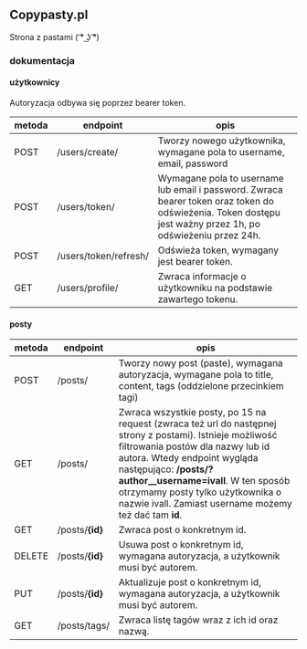 ## Copypasty.pl
Strona z pastami ( ͡° ͜ʖ ͡°)

### dokumentacja
#### użytkownicy
Autoryzacja odbywa się poprzez bearer token.

| metoda | endpoint | opis |
| ------------ | ------------ |------------ |
| POST | /users/create/ | Tworzy nowego użytkownika, wymagane pola to username, email, password |
| POST  | /users/token/  | Wymagane pola to username lub email i password. Zwraca bearer token oraz token do odświeżenia. Token dostępu jest ważny przez 1h, po odświeżeniu przez 24h. |
| POST  | /users/token/refresh/ | Odświeża token, wymagany jest bearer token. |
| GET | /users/profile/ | Zwraca informacje o użytkowniku na podstawie zawartego tokenu.

#### posty

| metoda | endpoint | opis |
| ------------ | ------------ |------------ |
| POST | /posts/ | Tworzy nowy post (paste), wymagana autoryzacja, wymagane pola to title, content, tags (oddzielone przecinkiem tagi) |
| GET  | /posts/ | Zwraca wszystkie posty, po 15 na request (zwraca też url do następnej strony z postami). Istnieje możliwość filtrowania postów dla nazwy lub id autora. Wtedy endpoint wygląda następująco: **/posts/?author__username=ivall**. W ten sposób otrzymamy posty tylko użytkownika o nazwie ivall. Zamiast username możemy też dać tam **id**. |
| GET  | /posts/**{id}**| Zwraca post o konkretnym id. |
| DELETE | /posts/**{id}** | Usuwa post o konkretnym id, wymagana autoryzacja, a użytkownik musi być autorem. |
| PUT | /posts/**{id}** | Aktualizuje post o konkretnym id, wymagana autoryzacja, a użytkownik musi być autorem. |
| GET | /posts/tags/ | Zwraca listę tagów wraz z ich id oraz nazwą. |

